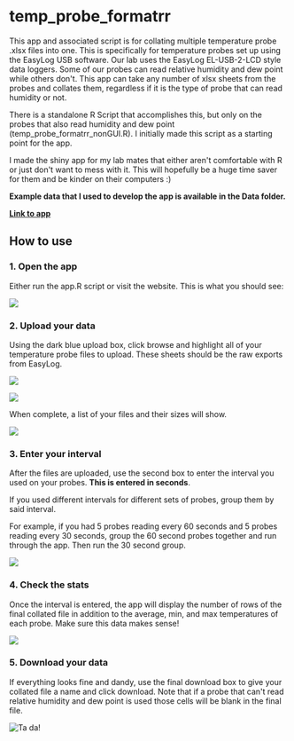 # temp_probe_formatrr

This app and associated script is for collating multiple temperature probe .xlsx files into one. This is specifically for temperature probes set up using the EasyLog USB software. Our lab uses the EasyLog EL-USB-2-LCD style data loggers. Some of our probes can read relative humidity and dew point while others don't. This app can take any number of xlsx sheets from the probes and collates them, regardless if it is the type of probe that can read humidity or not.

There is a standalone R Script that accomplishes this, but only on the probes that also read humidity and dew point (temp_probe_formatrr_nonGUI.R). I initially made this script as a starting point for the app.

I made the shiny app for my lab mates that either aren't comfortable with R or just don't want to mess with it. This will hopefully be a huge time saver for them and be kinder on their computers :)

**Example data that I used to develop the app is available in the Data folder.**

[**Link to app**](https://ahrouj-andrea0domen.shinyapps.io/temp_probe_formatrr/)

## How to use

### 1. Open the app

Either run the app.R script or visit the website. This is what you should see:

![](Screenshots/landing_page.png)

### 2. Upload your data

Using the dark blue upload box, click browse and highlight all of your temperature probe files to upload. These sheets should be the raw exports from EasyLog. 

![](Screenshots/upload_box.png)

![](Screenshots/file_selection.png)


When complete, a list of your files and their sizes will show. 


![](Screenshots/upload_done.png)

### 3. Enter your interval

After the files are uploaded, use the second box to enter the interval you used on your probes. **This is entered in seconds**. 

If you used different intervals for different sets of probes, group them by said interval. 

For example, if you had 5 probes reading every 60 seconds and 5 probes reading every 30 seconds, group the 60 second probes together and run through the app. Then run the 30 second group.

![](Screenshots/interval.png)

### 4. Check the stats

Once the interval is entered, the app will display the number of rows of the final collated file in addition to the average, min, and max temperatures of each probe. Make sure this data makes sense!

![](Screenshots/file_stats.png)

### 5. Download your data

If everything looks fine and dandy, use the final download box to give your collated file a name and click download. Note that if a probe that can't read relative humidity and dew point is used those cells will be blank in the final file.

![Ta da!](Screenshots/download.png)


